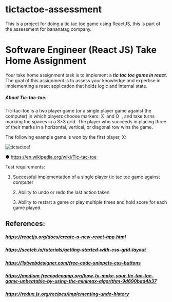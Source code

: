 # tictactoe-assessment

This is a project for doing a tic tac toe game using ReactJS, this is part of the assessment for bananatag company.

# Software Engineer (React JS) Take Home Assignment

Your take home assignment task is to implement a **_tic tac toe game in react_**. The goal of this assignment is to assess your knowledge and expertise in implementing a react application that holds logic and internal state.

##### About ​Tic-tac-toe​:

Tic-tac-toe​ is a two player game (or a single player game against the computer) in which players choose markers: ​X
​ and ​O
​ , and take turns marking the spaces in a 3×3 grid. The player who succeeds in placing three of their marks in a horizontal, vertical, or diagonal row wins the game. <p>The following example game is won by the first player, X: </p>

![tictactoe!](https://i.ibb.co/SN2nGHZ/Capture.jpg)

● https://en.wikipedia.org/wiki/Tic-tac-toe

Test requirements:

1. Successful implementation of a single player tic tac toe game against computer <p>2. Ability to undo or redo the last action taken</p> <p>3. Ability to restart a game or play multiple times and hold score for each game played.</p>

## References:

##### <https://reactjs.org/docs/create-a-new-react-app.html>

##### <https://scotch.io/tutorials/getting-started-with-css-grid-layout>

##### <https://1stwebdesigner.com/free-code-snippets-css-buttons>

##### <https://medium.freecodecamp.org/how-to-make-your-tic-tac-toe-game-unbeatable-by-using-the-minimax-algorithm-9d690bad4b37>

##### <https://redux.js.org/recipes/implementing-undo-history>
